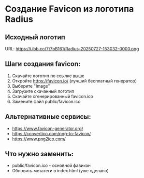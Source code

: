 # Создание Favicon из логотипа Radius

## Исходный логотип
URL: https://i.ibb.co/7t7bB161/Radius-20250727-153032-0000.png

## Шаги создания favicon:
1. Скачайте логотип по ссылке выше
2. Откройте https://favicon.io/ (лучший бесплатный генератор)
3. Выберите "Image" 
4. Загрузите скачанный логотип
5. Скачайте сгенерированный favicon.ico
6. Замените файл public/favicon.ico

## Альтернативные сервисы:
- https://www.favicon-generator.org/
- https://convertico.com/png-to-favicon/
- https://www.png2ico.com/

## Что нужно заменить:
- public/favicon.ico - основной фавикон
- Обновить метатеги в index.html (уже сделано) 